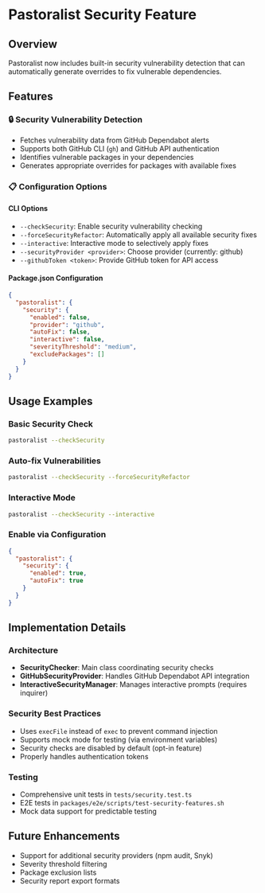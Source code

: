 # Pastoralist Security Feature

## Overview
Pastoralist now includes built-in security vulnerability detection that can automatically generate overrides to fix vulnerable dependencies.

## Features

### 🔒 Security Vulnerability Detection
- Fetches vulnerability data from GitHub Dependabot alerts
- Supports both GitHub CLI (`gh`) and GitHub API authentication
- Identifies vulnerable packages in your dependencies
- Generates appropriate overrides for packages with available fixes

### 📋 Configuration Options

#### CLI Options
- `--checkSecurity`: Enable security vulnerability checking
- `--forceSecurityRefactor`: Automatically apply all available security fixes
- `--interactive`: Interactive mode to selectively apply fixes
- `--securityProvider <provider>`: Choose provider (currently: github)
- `--githubToken <token>`: Provide GitHub token for API access

#### Package.json Configuration
```json
{
  "pastoralist": {
    "security": {
      "enabled": false,
      "provider": "github",
      "autoFix": false,
      "interactive": false,
      "severityThreshold": "medium",
      "excludePackages": []
    }
  }
}
```

## Usage Examples

### Basic Security Check
```bash
pastoralist --checkSecurity
```

### Auto-fix Vulnerabilities
```bash
pastoralist --checkSecurity --forceSecurityRefactor
```

### Interactive Mode
```bash
pastoralist --checkSecurity --interactive
```

### Enable via Configuration
```json
{
  "pastoralist": {
    "security": {
      "enabled": true,
      "autoFix": true
    }
  }
}
```

## Implementation Details

### Architecture
- **SecurityChecker**: Main class coordinating security checks
- **GitHubSecurityProvider**: Handles GitHub Dependabot API integration
- **InteractiveSecurityManager**: Manages interactive prompts (requires inquirer)

### Security Best Practices
- Uses `execFile` instead of `exec` to prevent command injection
- Supports mock mode for testing (via environment variables)
- Security checks are disabled by default (opt-in feature)
- Properly handles authentication tokens

### Testing
- Comprehensive unit tests in `tests/security.test.ts`
- E2E tests in `packages/e2e/scripts/test-security-features.sh`
- Mock data support for predictable testing

## Future Enhancements
- Support for additional security providers (npm audit, Snyk)
- Severity threshold filtering
- Package exclusion lists
- Security report export formats